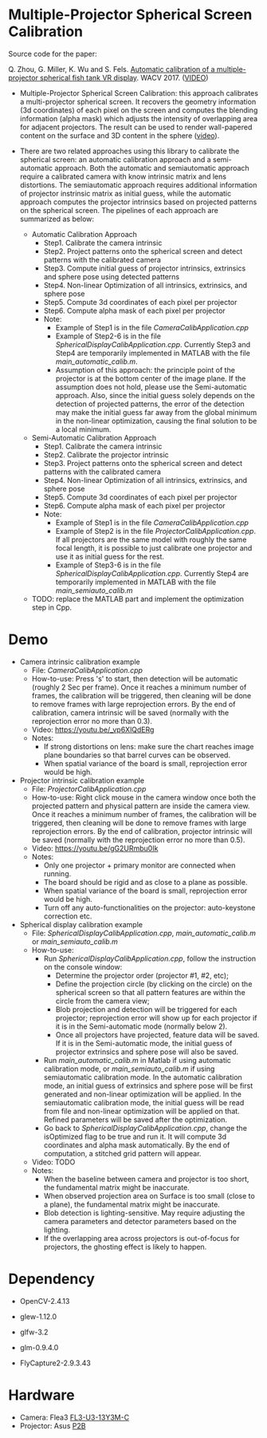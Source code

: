 # Multiple-Projector Spherical Screen Calibration

Source code for the paper:

Q. Zhou, G. Miller, K. Wu and S. Fels. [Automatic calibration of a multiple-projector spherical fish tank VR display](http://ieeexplore.ieee.org/abstract/document/7926707/). WACV 2017.   ([VIDEO](https://youtu.be/Dgs4FmHCvp8))

- Multiple-Projector Spherical Screen Calibration: this approach calibrates a multi-projector spherical screen. It recovers the geometry information (3d coordinates) of each pixel on the screen and computes the blending information (alpha mask) which adjusts the intensity of overlapping area for adjacent projectors. The result can be used to render wall-papered content on the surface and 3D content in the sphere ([video](https://youtu.be/KVKyXYCttfA)). 

- There are two related approaches using this library to calibrate the spherical screen: an automatic calibration approach and a semi-automatic approach. Both the automatic and semiautomatic approach require a calibrated camera with know intrinsic matrix and lens distortions. The semiautomatic approach requires additional information of projector instrinsic matrix as initial guess, while the automatic approach computes the projector intrinsics based on projected patterns on the spherical screen. The pipelines of each approach are summarized as below:

  - Automatic Calibration Approach
    - Step1. Calibrate the camera intrinsic
    - Step2. Project patterns onto the spherical screen and detect patterns with the calibrated camera
    - Step3. Compute initial guess of projector intrinsics, extrinsics and sphere pose using detected patterns
    - Step4. Non-linear Optimization of all intrinsics, extrinsics, and sphere pose
    - Step5. Compute 3d coordinates of each pixel per projector
    - Step6. Compute alpha mask of each pixel per projector 
    - Note: 
      - Example of Step1 is in the file *CameraCalibApplication.cpp*
      - Example of Step2-6 is in the file *SphericalDisplayCalibApplication.cpp*. Currently Step3 and Step4 are temporarily implemented in MATLAB with the file *main_automatic_calib.m*. 
      - Assumption of this approach: the principle point of the projector is at the bottom center of the image plane. If the assumption does not hold, please use the Semi-automatic approach. Also, since the initial guess solely depends on the detection of projected patterns, the error of the detection may make the initial guess far away from the global minimum in the non-linear optimization, causing the final solution to be a local minimum.
  - Semi-Automatic Calibration Approach
    - Step1. Calibrate the camera intrinsic
    - Step2. Calibrate the projector intrinsic
    - Step3. Project patterns onto the spherical screen and detect patterns with the calibrated camera
    - Step4. Non-linear Optimization of all intrinsics, extrinsics, and sphere pose
    - Step5. Compute 3d coordinates of each pixel per projector
    - Step6. Compute alpha mask of each pixel per projector
    - Note:
      - Example of Step1 is in the file *CameraCalibApplication.cpp*
      - Example of Step2 is in the file *ProjectorCalibApplication.cpp*. If all projectors are the same model with roughly the same focal length, it is possible to just calibrate one projector and use it as initial guess for the rest.
      - Example of Step3-6 is in the file *SphericalDisplayCalibApplication.cpp*. Currently Step4 are temporarily implemented in MATLAB with the file *main_semiauto_calib.m*
  - TODO: replace the MATLAB part and implement the optimization step in Cpp.


# Demo

- Camera intrinsic calibration example
  - File: *CameraCalibApplication.cpp*
  - How-to-use: Press 's' to start, then detection will be automatic (roughly 2 Sec per frame). Once it reaches a minimum number of frames, the calibration will be triggered, then cleaning will be done to remove frames with large reprojection errors. By the end of calibration, camera intrinsic will be saved (normally with the reprojection error no more than 0.3).
  - Video: https://youtu.be/_vp6XlQdERg
  - Notes: 
    - If strong distortions on lens: make sure the chart reaches image plane boundaries so that barrel curves can be observed.
    - When spatial variance of the board is small, reprojection error would be high.
- Projector intrinsic calibration example
  - File: *ProjectorCalibApplication.cpp*
  - How-to-use: Right click mouse in the camera window once both the projected pattern and physical pattern are inside the camera view. Once it reaches a minimum number of frames, the calibration will be triggered, then cleaning will be done to remove frames with large reprojection errors. By the end of calibration, projector intrinsic will be saved (normally with the reprojection error no more than 0.5).
  - Video: https://youtu.be/gG2URmbu0Ik
  - Notes:
    - Only one projector + primary monitor are connected when running. 
    - The board should be rigid and as close to a plane as possible. 
    - When spatial variance of the board is small, reprojection error would be high.
    - Turn off any auto-functionalities on the projector: auto-keystone correction etc.
- Spherical display calibration example
  - File: *SphericalDisplayCalibApplication.cpp*, *main_automatic_calib.m* or *main_semiauto_calib.m*
  - How-to-use: 
    - Run *SphericalDisplayCalibApplication.cpp*, follow the instruction on the console window: 
      - Determine the projector order (projector #1, #2, etc); 
      - Define the projection circle (by clicking on the circle) on the spherical screen so that all pattern features are within the circle from the camera view; 
      - Blob projection and detection will be triggered for each projector; reprojection error will show up for each projector if it is in the Semi-automatic mode (normally below 2). 
      - Once all projectors have projected, feature data will be saved. If it is in the Semi-automatic mode, the initial guess of projector extrinsics and sphere pose will also be saved. 
    - Run *main_automatic_calib.m* in Matlab if using automatic calibration mode, or *main_semiauto_calib.m* if using semiautomatic calibration mode. In the automatic calibration mode, an initial guess of extrinsics and sphere pose will be first generated and non-linear optimization will be applied. In the semiautomatic calibration mode, the initial guess will be read from file and non-linear optimization will be applied on that. Refined parameters will be saved after the optimization.
    - Go back to *SphericalDisplayCalibApplication.cpp*, change the isOptimized flag to be true and run it. It will compute 3d coordinates and alpha mask automatically. By the end of computation, a stitched grid pattern will appear.
  - Video: TODO
  - Notes:
    - When the baseline between camera and projector is too short, the fundamental matrix might be inaccurate.
    - When observed projection area on Surface is too small (close to a plane), the fundamental matrix might be inaccurate. 
    - Blob detection is lighting-sensitive. May require adjusting the camera parameters and detector parameters based on the lighting. 
    - If the overlapping area across projectors is out-of-focus for projectors, the ghosting effect is likely to happen. 

# Dependency

- OpenCV-2.4.13

- glew-1.12.0

- glfw-3.2

- glm-0.9.4.0

- FlyCapture2-2.9.3.43

# Hardware

- Camera: Flea3 [FL3-U3-13Y3M-C](https://www.ptgrey.com/flea3-13-mp-mono-usb3-vision-vita-1300-camera)
- Projector: Asus [P2B](https://www.google.ca/search?q=Asus+P2B&oq=Asus+P2B&aqs=chrome..69i57j0l5.391j0j7&sourceid=chrome&ie=UTF-8) 




